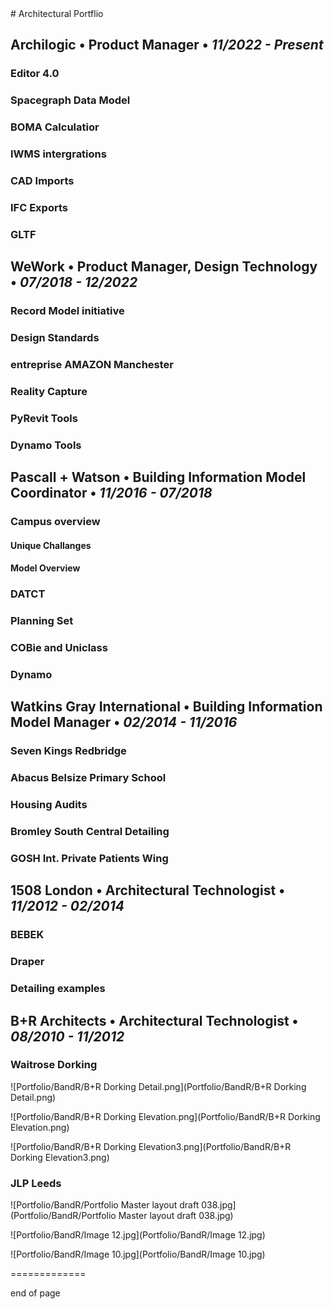 <link href="style.css" rel="stylesheet">
# Architectural Portflio 

## Archilogic • Product Manager • *11/2022 - Present*  
### Editor 4.0
### Spacegraph Data Model 
### BOMA Calculatior
### IWMS intergrations 
### CAD Imports 
### IFC Exports 
### GLTF 

## WeWork • Product Manager, Design Technology • *07/2018 - 12/2022*
### Record Model initiative
### Design Standards
### entreprise AMAZON Manchester 
### Reality Capture
### PyRevit Tools
### Dynamo Tools 

## Pascall + Watson • Building Information Model Coordinator • *11/2016 - 07/2018*
### Campus overview
#### Unique Challanges
#### Model Overview 
### DATCT 
### Planning Set
### COBie and Uniclass 
### Dynamo 

## Watkins Gray International • Building Information Model Manager • *02/2014 - 11/2016*
### Seven Kings Redbridge 
### Abacus Belsize Primary School 
### Housing Audits 
### Bromley South Central Detailing 
### GOSH Int. Private Patients Wing



## 1508 London • Architectural Technologist • *11/2012 - 02/2014*
### BEBEK
### Draper 
### Detailing examples 

## B+R Architects • Architectural Technologist • *08/2010 - 11/2012*
### Waitrose Dorking
![Portfolio/BandR/B+R Dorking Detail.png](Portfolio/BandR/B+R Dorking Detail.png)

![Portfolio/BandR/B+R Dorking Elevation.png](Portfolio/BandR/B+R Dorking Elevation.png)

![Portfolio/BandR/B+R Dorking Elevation3.png](Portfolio/BandR/B+R Dorking Elevation3.png)

### JLP Leeds
![Portfolio/BandR/Portfolio Master layout draft 038.jpg](Portfolio/BandR/Portfolio Master layout draft 038.jpg)

![Portfolio/BandR/Image 12.jpg](Portfolio/BandR/Image 12.jpg)

![Portfolio/BandR/Image 10.jpg](Portfolio/BandR/Image 10.jpg)

=============
<!--- 
<script>
    document.addEventListener('DOMContentLoaded', function() {
        var headers = document.querySelectorAll('h1, h2, h3');
        headers.forEach(function(header) {
            header.classList.add('collapsible');
            header.addEventListener('click', function() {
                var nextElement = header.nextElementSibling;
                while (nextElement && !nextElement.matches('h1, h2, h3')) {
                    nextElement.style.display = nextElement.style.display === 'none' ? 'block' : 'none';
                    nextElement = nextElement.nextElementSibling;
                }
            });
        });
    });
</script> 
--->

end of page

<script>
    document.addEventListener('DOMContentLoaded', function() {
        var headers = document.querySelectorAll('h1, h2, h3');
        
        headers.forEach(function(header) {
            header.classList.add('collapsible');
            header.innerHTML = '&#9660; ' + header.innerHTML; // Initialize with open chevron

            header.addEventListener('click', function() {
                var isExpanded = header.innerHTML.startsWith('&#9660;');
                header.innerHTML = isExpanded
                    ? '&#9654; ' + header.innerHTML.substring(2) // Closed state
                    : '&#9660; ' + header.innerHTML.substring(2); // Open state

                var nextElement = header.nextElementSibling;
                while (nextElement && !nextElement.matches('h1, h2, h3')) {
                    nextElement.style.display = nextElement.style.display === 'none' ? 'block' : 'none';
                    nextElement = nextElement.nextElementSibling;
                }
            });
        });
    });
</script>